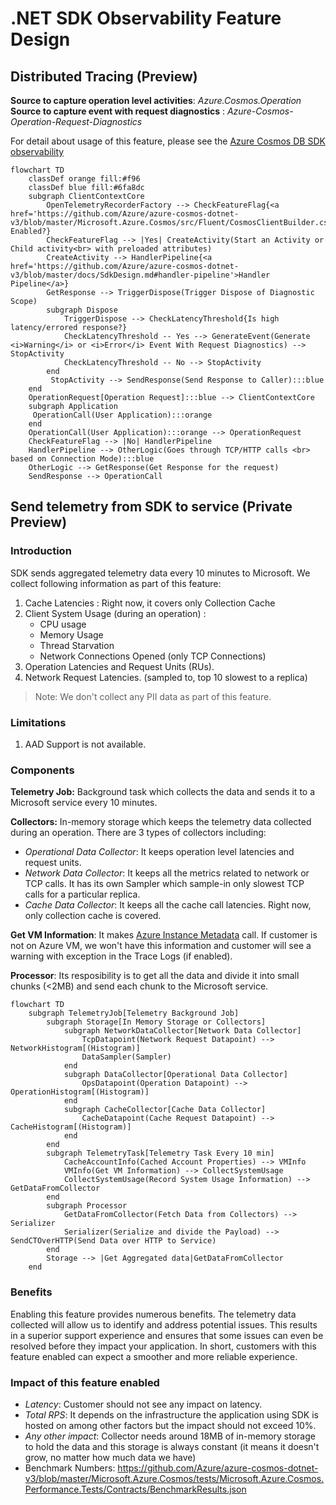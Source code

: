 # .NET SDK Observability Feature Design

## Distributed Tracing (Preview)

**Source to capture operation level activities**: _Azure.Cosmos.Operation_\
**Source to capture event with request diagnostics** : _Azure-Cosmos-Operation-Request-Diagnostics_

For detail about usage of this feature, please see the [Azure Cosmos DB SDK observability](https://learn.microsoft.com/azure/cosmos-db/nosql/sdk-observability?tabs=dotnet)

```mermaid
flowchart TD
    classDef orange fill:#f96
    classDef blue fill:#6fa8dc
    subgraph ClientContextCore
        OpenTelemetryRecorderFactory --> CheckFeatureFlag{<a href='https://github.com/Azure/azure-cosmos-dotnet-v3/blob/master/Microsoft.Azure.Cosmos/src/Fluent/CosmosClientBuilder.cs#L436'>isDistributedTracing</a> Enabled?} 
        CheckFeatureFlag --> |Yes| CreateActivity(Start an Activity or Child activity<br> with preloaded attributes) 
        CreateActivity --> HandlerPipeline{<a href='https://github.com/Azure/azure-cosmos-dotnet-v3/blob/master/docs/SdkDesign.md#handler-pipeline'>Handler Pipeline</a>}
        GetResponse --> TriggerDispose(Trigger Dispose of Diagnostic Scope)
        subgraph Dispose
            TriggerDispose --> CheckLatencyThreshold{Is high latency/errored response?}
            CheckLatencyThreshold -- Yes --> GenerateEvent(Generate <i>Warning</i> or <i>Error</i> Event With Request Diagnostics) --> StopActivity
            CheckLatencyThreshold -- No --> StopActivity   
        end
         StopActivity --> SendResponse(Send Response to Caller):::blue
    end
    OperationRequest[Operation Request]:::blue --> ClientContextCore
    subgraph Application
     OperationCall(User Application):::orange
    end
    OperationCall(User Application):::orange --> OperationRequest
    CheckFeatureFlag --> |No| HandlerPipeline 
    HandlerPipeline --> OtherLogic(Goes through TCP/HTTP calls <br> based on Connection Mode):::blue
    OtherLogic --> GetResponse(Get Response for the request)
    SendResponse --> OperationCall

```

## Send telemetry from SDK to service (Private Preview)

### Introduction
SDK sends aggregated telemetry data every 10 minutes to Microsoft. We collect following information as part of this feature:
1. Cache Latencies : Right now, it covers only Collection Cache
2. Client System Usage (during an operation) :
    * CPU usage
    * Memory Usage
    * Thread Starvation
    * Network Connections Opened (only TCP Connections)
3. Operation Latencies and Request Units (RUs).
4. Network Request Latencies. (sampled to, top 10 slowest to a replica)

> Note: We don't collect any PII data as part of this feature.

### Limitations
1. AAD Support is not available.

### Components

**Telemetry Job:** Background task which collects the data and sends it to a Microsoft service every 10 minutes.

**Collectors:** In-memory storage which keeps the telemetry data collected during an operation. There are 3 types of collectors including:
* _Operational Data Collector_: It keeps operation level latencies and request units.
* _Network Data Collector_: It keeps all the metrics related to network or TCP calls. It has its own Sampler which sample-in only slowest TCP calls for a particular replica.
* _Cache Data Collector_: It keeps all the cache call latencies. Right now, only collection cache is covered.

**Get VM Information**: It makes [Azure Instance Metadata](https://learn.microsoft.com/azure/virtual-machines/instance-metadata-service?tabs=windows) call. If customer is not on Azure VM, we won't have this information and customer will see a warning with exception in the Trace Logs (if enabled).

**Processor**: Its resposibility is to get all the data and divide it into small chunks (<2MB) and send each chunk to the Microsoft service.

```mermaid
flowchart TD
    subgraph TelemetryJob[Telemetry Background Job]
        subgraph Storage[In Memory Storage or Collectors]
            subgraph NetworkDataCollector[Network Data Collector]
                TcpDatapoint(Network Request Datapoint) --> NetworkHistogram[(Histogram)]
                DataSampler(Sampler)
            end
            subgraph DataCollector[Operational Data Collector]
                OpsDatapoint(Operation Datapoint) --> OperationHistogram[(Histogram)]
            end
            subgraph CacheCollector[Cache Data Collector]
                CacheDatapoint(Cache Request Datapoint) --> CacheHistogram[(Histogram)]
            end
        end
        subgraph TelemetryTask[Telemetry Task Every 10 min]
            CacheAccountInfo(Cached Account Properties) --> VMInfo
            VMInfo(Get VM Information) --> CollectSystemUsage
            CollectSystemUsage(Record System Usage Information) --> GetDataFromCollector
        end
        subgraph Processor
            GetDataFromCollector(Fetch Data from Collectors) --> Serializer
            Serializer(Serialize and divide the Payload) --> SendCTOverHTTP(Send Data over HTTP to Service)
        end
        Storage --> |Get Aggregated data|GetDataFromCollector
    end
```

### Benefits
Enabling this feature provides numerous benefits. The telemetry data collected will allow us to identify and address potential issues. This results in a superior support experience and ensures that some issues can even be resolved before they impact your application. In short, customers with this feature enabled can expect a smoother and more reliable experience.

### Impact of this feature enabled
* _Latency_: Customer should not see any impact on latency.
* _Total RPS_: It depends on the infrastructure the application using SDK is hosted on among other factors but the impact should not exceed 10%.
* _Any other impact_: Collector needs around 18MB of in-memory storage to hold the data and this storage is always constant (it means it doesn't grow, no matter how much data we have)
* Benchmark Numbers: https://github.com/Azure/azure-cosmos-dotnet-v3/blob/master/Microsoft.Azure.Cosmos/tests/Microsoft.Azure.Cosmos.Performance.Tests/Contracts/BenchmarkResults.json